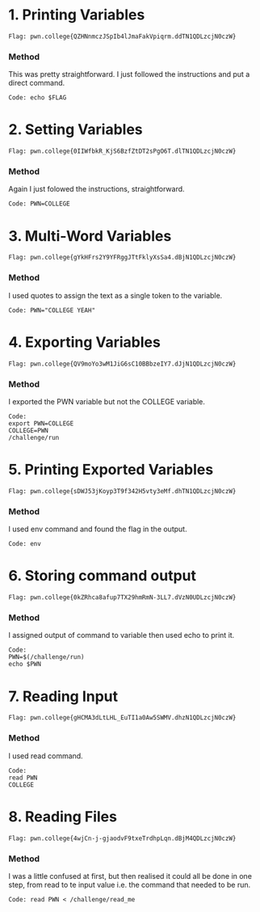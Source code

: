 # 1. Printing Variables 
`Flag: pwn.college{QZHNnmczJSpIb4lJmaFakVpiqrm.ddTN1QDLzcjN0czW}`
### Method 
This was pretty straightforward. I just followed the instructions and put a direct command. 
```
Code: echo $FLAG
```

# 2. Setting Variables 
`Flag: pwn.college{0IIWfbkR_KjS6BzfZtDT2sPgO6T.dlTN1QDLzcjN0czW}`
### Method 
Again I just folowed the instructions, straightforward. 
```
Code: PWN=COLLEGE
```

# 3. Multi-Word Variables 
`Flag: pwn.college{gYkHFrs2Y9YFRggJTtFklyXsSa4.dBjN1QDLzcjN0czW}`
### Method 
I used quotes to assign the text as a single token to the variable.
```
Code: PWN="COLLEGE YEAH"
```

# 4. Exporting Variables 
`Flag: pwn.college{QV9moYo3wM1JiG6sC10BBbzeIY7.dJjN1QDLzcjN0czW}`
### Method 
I exported the PWN variable but not the COLLEGE variable.
```
Code: 
export PWN=COLLEGE
COLLEGE=PWN
/challenge/run
```

# 5. Printing Exported Variables 
`Flag: pwn.college{sDWJ53jKoyp3T9f342H5vty3eMf.dhTN1QDLzcjN0czW}`
### Method 
I used env command and found the flag in the output.
```
Code: env
```

# 6. Storing command output
`Flag: pwn.college{0kZRhca8afup7TX29hmRmN-3LL7.dVzN0UDLzcjN0czW}`
### Method 
I assigned output of command to variable then used echo to print it.
```
Code: 
PWN=$(/challenge/run)
echo $PWN
```

# 7. Reading Input
`Flag: pwn.college{gHCMA3dLtLHL_EuTI1a0Aw5SWMV.dhzN1QDLzcjN0czW}`
### Method 
I used read command.
```
Code: 
read PWN
COLLEGE
```

# 8. Reading Files
`Flag: pwn.college{4wjCn-j-gjaodvF9txeTrdhpLqn.dBjM4QDLzcjN0czW}`
### Method 
I was a little confused at first, but then realised it could all be done in one step, from read to te input value i.e. the command that needed to be run. 
```
Code: read PWN < /challenge/read_me
```

